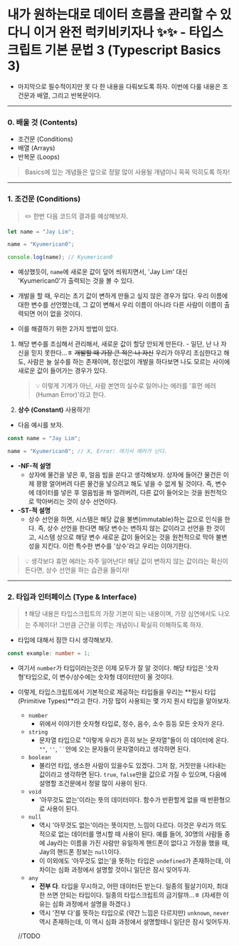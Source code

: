 # 내가 원하는대로 데이터 흐름을 관리할 수 있다니 이거 완전 럭키비키자나 ✨✨ - 타입스크립트 기본 문법 3 (Typescript Basics 3)

- 마지막으로 필수적이지만 못 다 한 내용을 다뤄보도록 하자. 이번에 다룰 내용은 조건문과 배열, 그리고 반복문이다.

---

### 0. 배울 것 (Contents)

- 조건문 (Conditions)
- 배열 (Arrays)
- 반복문 (Loops)

> Basics에 있는 개념들은 앞으로 정말 많이 사용될 개념이니 꼭꼭 익히도록 하자!

---

### 1. 조건문 (Conditions)

> ✏️ 한번 다음 코드의 결과를 예상해보자.

```typescript
let name = "Jay Lim";

name = "Kyumerican0";

console.log(name); // Kyumerican0
```

- 예상했듯이, `name`에 새로운 값이 덮어 씌워지면서, 'Jay Lim' 대신 'Kyumerican0'가 출력되는 것을 볼 수 있다.
- 개발을 할 때, 우리는 초기 값이 변하게 만들고 싶지 않은 경우가 많다. 우리 이름에 대한 변수를 선언했는데, 그 값이 변해서 우리 이름이 아니라 다른 사람이 이름이 출력되면 어이 없을 것이다.

- 이를 해결하기 위한 2가지 방법이 있다.

1. 해당 변수를 조심해서 관리해서, 새로운 값이 할당 안되게 만든다. - 일단, 난 나 자신을 믿지 못한다...ㅎ ~~개발할 때 가장 큰 적은 나 자신~~ 우리가 아무리 조심한다고 해도, 사람은 늘 실수를 하는 존재이며, 정신없이 개발을 하다보면 나도 모르는 사이에 새로운 값이 들어가는 경우가 있다.

   > 💡 이렇게 기계가 아닌, 사람 본연의 실수로 일어나는 에러를 '휴먼 에러 (Human Error)'라고 한다.

2. **상수 (Constant)** 사용하기!

- 다음 예시를 보자.

```typescript
const name = "Jay Lim";

name = "Kyumerican0"; // X, Error: 여기서 에러가 난다.
```

- **-NF-적 설명**
  - 상자에 물건을 넣은 후, 얼음 빔을 쏜다고 생각해보자. 상자에 들어간 물건은 이제 꽝꽝 얼어버려 다른 물건을 넣으려고 해도 넣을 수 없게 될 것이다. 즉, 변수에 데이터를 넣은 후 얼음빔을 쏴 얼려버려, 다른 값이 들어오는 것을 원천적으로 막아버리는 것이 상수 선언이다.
- **-ST-적 설명**
  - 상수 선언을 하면, 시스템은 해당 값을 불변(immutable)하는 값으로 인식을 한다. 즉, 상수 선언을 한다면 해당 변수는 변하지 않는 값이라고 선언을 한 것이고, 시스템 상으로 해당 변수 새로운 값이 들어오는 것을 원천적으로 막아 불변성을 지킨다. 이런 특수한 변수를 '상수'라고 우리는 이야기한다.

> 💡 생각보다 휴먼 에러는 자주 일어난다! 해당 값이 변하지 않는 값이라는 확신이 든다면, 상수 선언을 하는 습관을 들이자!

---

### 2. 타입과 인터페이스 (Type & Interface)

> ❗️ 해당 내용은 타입스크립트의 가장 기본이 되는 내용이며, 가장 심연에서도 나오는 주제이다! 그만큼 근간을 이루는 개념이니 확실히 이해하도록 하자.

- 타입에 대해서 잠깐 다시 생각해보자.

```typescript
const example: number = 1;
```

- 여기서 `number`가 타입이라는것은 이제 모두가 잘 알 것이다. 해당 타입은 '숫자형'타입으로, 이 변수/상수에는 숫자형 데이터만이 올 것이다.
- 이렇게, 타입스크립트에서 기본적으로 제공하는 타입들을 우리는 **원시 타입 (Primitive Types)**라고 한다. 가장 많이 사용되는 몇 가지 원시 타입을 알아보자.

  - `number`
    - 위에서 이야기한 숫자형 타입로, 정수, 음수, 소수 등등 모든 숫자가 온다.
  - `string`
    - 문자열 타입으로 "이렇게 우리가 흔히 보는 문자열"들이 이 데이터에 온다. `""`, `''`, ` `` `안에 오는 문자들이 문자열이라고 생각하면 된다.
  - `boolean`
    - 불리언 타입, 생소한 사람이 있을수도 있겠다. 그저 참, 거짓만을 나타내는 값이라고 생각하면 된다. `true`, `false`만을 값으로 가질 수 있으며, 다음에 설명할 조건문에서 정말 많이 사용이 된다.
  - `void`
    - '아무것도 없는'이라는 뜻의 데이터이다. 함수가 반환할게 없을 때 반환형으로 사용이 된다.
  - `null`
    - 역시 '아무것도 없는'이라는 뜻이지만, 느낌이 다르다. 이것은 우리가 의도적으로 없는 데이터를 명시할 때 사용이 된다. 예를 들어, 30명의 사람들 중에 Jay라는 이름을 가진 사람만 유일하게 핸드폰이 없다고 가정을 했을 때, Jay의 핸드폰 정보는 `null`이다.
    - 이 이외에도 '아무것도 없는'을 뜻하는 타입은 `undefined`가 존재하는데, 이 차이는 심화 과정에서 설명할 것이니 일단은 잠시 잊어두자.
  - `any`
    - **전부 다**. 타입을 무시하고, 어떤 데이터든 받는다. 일종의 필살기이자, 최대한 쓰면 안되는 타입이다. 일종의 타입스크립트의 금기랄까...ㅎ (자세한 이유는 심화 과정에서 설명을 하겠다.)
    - 역시 '전부 다'를 뜻하는 타입으로 (약간 느낌은 다르지만) `unknown`, `never`역시 존재하는데, 이 역시 심화 과정에서 설명할테니 일단은 잠시 잊어두자.

  //TODO
